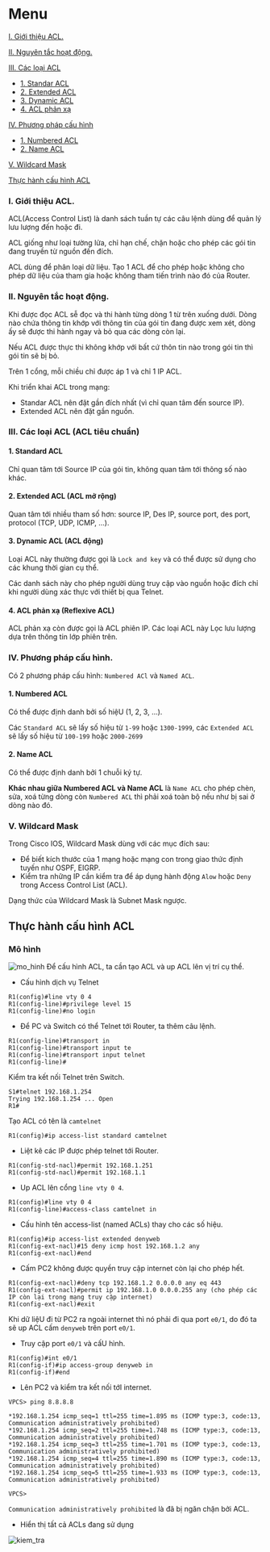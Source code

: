 # Menu
[I. Giới thiệu ACL.](#gioi_thieu)

[II. Nguyên tắc hoạt động.](#nguyen_tac)

[III. Các loại ACL](#cac_loai_acl)
- [1. Standar ACL](#standard_acl)
- [2. Extended ACL](#extended_acl)
- [3. Dynamic ACL](#dynamic_acl)
- [4. ACL phản xạ](#acl_phan_xa)

[IV. Phương pháp cấu hình](#phuong_phap_cau_hinh)
- [1. Numbered ACL](#numbered_acl)
- [2. Name ACL](#name_acl)

[V. Wildcard Mask](#wildcard_mask)

[Thực hành cấu hình ACL](#cau_hinh_acl)

<a name="gioi_thieu"></a>
### I. Giới thiệu ACL.
ACL(Access Control List) là danh sách tuần tự các câu lệnh dùng để quản lý lưu lượng đến hoặc đi.

ACL giống như loại tường lửa, chỉ hạn chế, chặn hoặc cho phép các gói tin đang truyền từ nguồn đến đích.

ACL dùng để phân loại dữ liệu. Tạo 1 ACL để cho phép hoặc không cho phép dữ liệu của tham gia hoặc không tham tiến trình nào đó của Router.

<a name="nguyen_tac"></a>
### II. Nguyên tắc hoạt động.
Khi được đọc ACL sễ đọc và thi hành từng dòng 1 từ trên xuống dưới. Dòng nào chứa thông tin khớp với thông tin của gói tin đang được xem xét, dòng ấy sẽ được thi hành ngay và bỏ qua các dòng còn lại.

Nếu ACL được thực thi không khớp với bất cứ thôn tin nào trong gói tin thì gói tin sẽ bị bỏ.

Trên 1 cổng, mỗi chiều chỉ được áp 1 và chỉ 1 IP ACL.

Khi triển khai ACL trong mạng:
- Standar ACL nên đặt gần đích nhất (vì chỉ quan tâm đến source IP).
- Extended ACL nên đặt gần nguồn.

<a name="cac_loai_acl"></a>
### III. Các loại ACL (ACL tiêu chuẩn)

<a name="standard_acl"></a>
#### 1. Standard ACL
Chỉ quan tâm tới Source IP của gói tin, không quan tâm tới thông số nào khác.

<a name="extended_acl"></a>
#### 2. Extended ACL (ACL mở rộng)
Quan tâm tới nhiều tham số hơn: source IP, Des IP, source port, des port, protocol (TCP, UDP, ICMP, ...).

<a name="dynamic_acl"></a>
#### 3. Dynamic ACL (ACL động)
Loại ACL này thường được gọi là `Lock and key` và có thể được sử dụng cho các khung thời gian cụ thể.

Các danh sách này cho phép người dùng truy cập vào nguồn hoặc đích chỉ khi người dùng xác thực với thiết bị qua Telnet.

<a name="acl_phan_xa"></a>
#### 4. ACL phản xạ (Reflexive ACL)
ACL phản xạ còn được gọi là ACL phiên IP. Các loại ACL này Lọc lưu lượng dựa trên thông tin lớp phiên trên.

<a name="phuong_phap_cau_hinh"></a>
### IV. Phương pháp cấu hình.
Có 2 phương pháp cấu hình: `Numbered ACl` và `Named ACL`.

<a name="numbered_acl"></a>
#### 1. Numbered ACL
Có thể được định danh bởi số hiệU (1, 2, 3, ...).

Các `Standard ACL` sẽ lấy số hiệu từ `1-99` hoặc `1300-1999`, các `Extended ACL` sẽ lấy số hiệu từ `100-199` hoặc `2000-2699`

<a name="name_acl"></a>
#### 2. Name ACL
Có thể được định danh bởi 1 chuỗi ký tự.

**Khác nhau giữa Numbered ACL và Name ACL** là `Name ACL` cho phép chèn, sửa, xoá từng dòng còn `Numbered ACL` thì phải xoá toàn bộ nếu như bị sai ở dòng nào đó.

<a name="wildcard_mask"></a>
### V. Wildcard Mask
Trong Cisco IOS, Wildcard Mask dùng với các mục đích sau:
- Để biết kích thước của 1 mạng hoặc mạng con trong giao thức định tuyến như OSPF, EIGRP. 
- Kiểm tra những IP cần kiểm tra để áp dụng hành động `Alow` hoặc `Deny` trong Access Control List (ACL).

Dạng thức của Wildcard Mask là Subnet Mask ngược.

<a name="cau_hinh_acl"></a>
## Thực hành cấu hình ACL

### Mô hình

![mo_hinh](Pictures/ACL/mo_hinh.png)
Để cấu hình ACL, ta cần tạo ACL và up ACL lên vị trí cụ thể.

- Cấu hình dịch vụ Telnet 
```
R1(config)#line vty 0 4
R1(config-line)#privilege level 15
R1(config-line)#no login
```

- Để PC và Switch có thể Telnet tới Router, ta thêm câu lệnh.
```
R1(config-line)#transport in
R1(config-line)#transport input te
R1(config-line)#transport input telnet 
R1(config-line)#
```

Kiểm tra kết nối Telnet trên Switch.
```
S1#telnet 192.168.1.254
Trying 192.168.1.254 ... Open
R1#
```

Tạo ACL có tên là `camtelnet`
```
R1(config)#ip access-list standard camtelnet
```

- Liệt kê các IP được phép telnet tới Router.
```
R1(config-std-nacl)#permit 192.168.1.251
R1(config-std-nacl)#permit 192.168.1.1
```

- Up ACL lên cổng `line vty 0 4`.
```
R1(config)#line vty 0 4
R1(config-line)#access-class camtelnet in
```

- Cấu hình tên access-list (named ACLs) thay cho các số hiệu.
```
R1(config)#ip access-list extended denyweb
R1(config-ext-nacl)#15 deny icmp host 192.168.1.2 any
R1(config-ext-nacl)#end
```

- Cấm PC2 không được quyền truy cập internet còn lại cho phép hết.
```
R1(config-ext-nacl)#deny tcp 192.168.1.2 0.0.0.0 any eq 443
R1(config-ext-nacl)#permit ip 192.168.1.0 0.0.0.255 any (cho phép các IP còn lại trong mạng truy cập internet)
R1(config-ext-nacl)#exit
```

Khi dữ liệU đi từ PC2 ra ngoài internet thì nó phải đi qua port `e0/1`, do đó ta sẽ up ACL cấm `denyweb` trên port `e0/1`.

- Truy cập port `e0/1` và cấU hình.
```
R1(config)#int e0/1
R1(config-if)#ip access-group denyweb in
R1(config-if)#end
```

- Lên PC2 và kiểm tra kết nối tớI internet.
```
VPCS> ping 8.8.8.8

*192.168.1.254 icmp_seq=1 ttl=255 time=1.895 ms (ICMP type:3, code:13, Communication administratively prohibited)
*192.168.1.254 icmp_seq=2 ttl=255 time=1.748 ms (ICMP type:3, code:13, Communication administratively prohibited)
*192.168.1.254 icmp_seq=3 ttl=255 time=1.701 ms (ICMP type:3, code:13, Communication administratively prohibited)
*192.168.1.254 icmp_seq=4 ttl=255 time=1.890 ms (ICMP type:3, code:13, Communication administratively prohibited)
*192.168.1.254 icmp_seq=5 ttl=255 time=1.933 ms (ICMP type:3, code:13, Communication administratively prohibited)

VPCS> 
```

`Communication administratively prohibited` là đã bị ngăn chặn bởi ACL.

- Hiển thị tất cả ACLs đang sử dụng

![kiem_tra](Pictures/ACL/kiem_tra.png)























